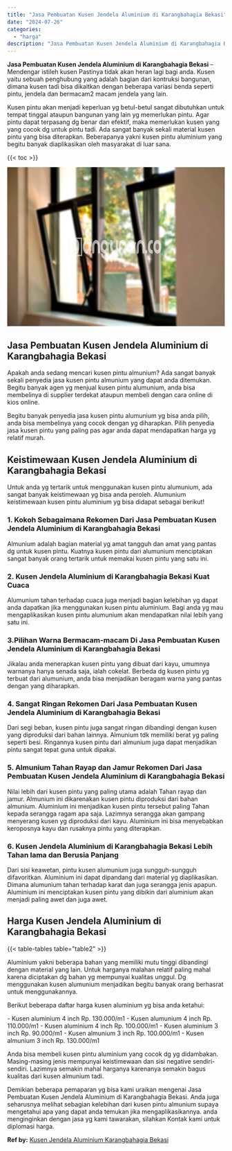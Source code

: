 ```yaml
---
title: "Jasa Pembuatan Kusen Jendela Aluminium di Karangbahagia Bekasi"
date: "2024-07-26"
categories: 
  - "harga"
description: "Jasa Pembuatan Kusen Jendela Aluminium di Karangbahagia Bekasi. Demikian beberapa pemaparan yg bisa kami uraikan mengenai Jasa Pembuatan Kusen Jendela Alumin..."
---
```


**Jasa Pembuatan Kusen Jendela Aluminium di Karangbahagia Bekasi** – Mendengar istileh kusen Pastinya tidak akan heran lagi bagi anda. Kusen yaitu sebuah penghubung yang adalah bagian dari kontruksi bangunan, dimana kusen tadi bisa dikaitkan dengan beberapa variasi benda seperti pintu, jendela dan bermacam2 macam jendela yang lain.

Kusen pintu akan menjadi keperluan yg betul-betul sangat dibutuhkan untuk tempat tinggal ataupun bangunan yang lain yg memerlukan pintu. Agar pintu dapat terpasang dg benar dan efektif, maka memerlukan kusen yang yang cocok dg untuk pintu tadi. Ada sangat banyak sekali material kusen pintu yang bisa diterapkan. Beberapanya yakni kusen pintu aluminium yang begitu banyak diaplikasikan oleh masyarakat di luar sana.

{{< toc >}}

![Jasa Pembuatan Kusen Jendela Aluminium di Karangbahagia Bekasi](/images/harga-kusen-jendela-alumunium-29.png)

## Jasa Pembuatan Kusen Jendela Aluminium di Karangbahagia Bekasi

Apakah anda sedang mencari kusen pintu almunium? Ada sangat banyak sekali penyedia jasa kusen pintu almunium yang dapat anda ditemukan. Begitu banyak agen yg menjual kusen pintu alumunium, anda bisa membelinya di supplier terdekat ataupun membeli dengan cara online di kios online.

Begitu banyak penyedia jasa kusen pintu alumunium yg bisa anda pilih, anda bisa membelinya yang cocok dengan yg diharapkan. Pilih penyedia jasa kusen pintu yang paling pas agar anda dapat mendapatkan harga yg relatif murah.

## Keistimewaan Kusen Jendela Aluminium di Karangbahagia Bekasi

Untuk anda yg tertarik untuk menggunakan kusen pintu alumunium, ada sangat banyak keistimewaan yg bisa anda peroleh. Alumunium keistimewaan kusen pintu aluminium yg bisa didapat sebagai berikut!

### 1\. Kokoh Sebagaimana Rekomen Dari Jasa Pembuatan Kusen Jendela Aluminium di Karangbahagia Bekasi

Almunium adalah bagian material yg amat tangguh dan amat yang pantas dg untuk kusen pintu. Kuatnya kusen pintu dari alumunium menciptakan sangat banyak orang tertarik untuk memakai kusen pintu yang satu ini.

### 2\. Kusen Jendela Aluminium di Karangbahagia Bekasi Kuat Cuaca

Alumunium tahan terhadap cuaca juga menjadi bagian kelebihan yg dapat anda dapatkan jika menggunakan kusen pintu aluminium. Bagi anda yg mau mengaplikasikan kusen pintu alumunium akan mendapatkan nilai lebih yang satu ini.

### 3.Pilihan Warna Bermacam-macam Di Jasa Pembuatan Kusen Jendela Aluminium di Karangbahagia Bekasi

Jikalau anda menerapkan kusen pintu yang dibuat dari kayu, umumnya warnanya hanya senada saja, ialah cokelat. Berbeda dg kusen pintu yg terbuat dari alumunium, anda bisa menjadikan beragam warna yang pantas dengan yang diharapkan.

### 4\. Sangat Ringan Rekomen Dari Jasa Pembuatan Kusen Jendela Aluminium di Karangbahagia Bekasi

Dari segi beban, kusen pintu juga sangat ringan dibandingi dengan kusen yang diproduksi dari bahan lainnya. Almunium tdk memiliki berat yg paling seperti besi. Ringannya kusen pintu dari almunium juga dapat menjadikan pintu sangat tepat guna untuk dipakai.

### 5\. Almunium Tahan Rayap dan Jamur Rekomen Dari Jasa Pembuatan Kusen Jendela Aluminium di Karangbahagia Bekasi

Nilai lebih dari kusen pintu yang paling utama adalah Tahan rayap dan jamur. Almunium ini dikarenakan kusen pintu diproduksi dari bahan almunium. Aluminium ini menjadikan kusen pintu tersebut paling Tahan kepada serangga ragam apa saja. Lazimnya serangga akan gampang menyerang kusen yg diproduksi dari kayu. Aluminium ini bisa menyebabkan keroposnya kayu dan rusaknya pintu yang diterapkan.

### 6\. Kusen Jendela Aluminium di Karangbahagia Bekasi Lebih Tahan lama dan Berusia Panjang

Dari sisi keawetan, pintu kusen alumunium juga sungguh-sungguh difavoritkan. Aluminium ini dapat dipandang dari material yg diaplikasikan. Dimana alumunium tahan terhadap karat dan juga serangga jenis apapun. Aluminium ini menciptakan kusen pintu yang dibikin dari aluminium akan menjadi paling awet dan juga awet.

## Harga Kusen Jendela Aluminium di Karangbahagia Bekasi

{{< table-tables table="table2" >}}

Aluminium yakni beberapa bahan yang memiliki mutu tinggi dibandingi dengan material yang lain. Untuk harganya malahan relatif paling mahal karena diciptakan dg bahan yg mempunyai kualitas unggul. Dg menggunakan kusen alumunium menjadikan begitu banyak orang berhasrat untuk menggunakannya.

Berikut beberapa daftar harga kusen aluminium yg bisa anda ketahui:

\- Kusen aluminium 4 inch Rp. 130.000/m1 - Kusen alumunium 4 inch Rp. 110.000/m1 - Kusen aluminium 4 inch Rp. 100.000/m1 - Kusen aluminium 3 inch Rp. 90.000/m1 - Kusen almunium 3 inch Rp. 100.000/m1 - Kusen almunium 3 inch Rp. 130.000/m1

Anda bisa membeli kusen pintu aluminium yang cocok dg yg didambakan. Masing-masing jenis mempunyai keistimewaan dan sisi negative sendiri-sendiri. Lazimnya semakin mahal harganya karenanya semakin bagus kualitas dari kusen almunium tadi.

Demikian beberapa pemaparan yg bisa kami uraikan mengenai Jasa Pembuatan Kusen Jendela Aluminium di Karangbahagia Bekasi. Anda juga seharusnya melihat sebagian kelebihan dari kusen pintu almunium supaya mengetahui apa yang dapat anda temukan jika mengaplikasikannya. anda menginginkan dengan jasa yg kami tawarakan, silahkan Kontak kami untuk diplomasi harga.

**Ref by:** [Kusen Jendela Aluminium Karangbahagia Bekasi](https://id.wikipedia.org/wiki/Kusen)
